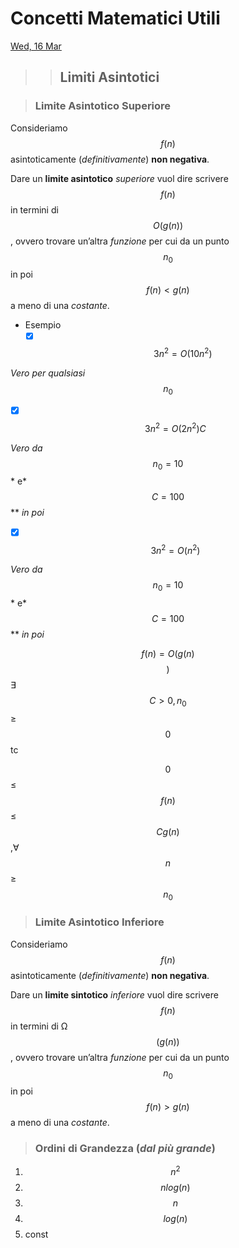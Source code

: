 # Concetti Matematici Utili

[Wed, 16 Mar](day://2022.03.16)

> > ## Limiti Asintotici

> ### Limite Asintotico Superiore

Consideriamo $$f(n)$$ asintoticamente (*definitivamente*) **non negativa**.

Dare un **limite asintotico** *superiore* vuol dire scrivere $$f(n)$$ in termini di $$O(g(n))$$, ovvero trovare un’altra *funzione* per cui da un punto $$n_0$$ in poi $$f(n) < g(n)$$ a meno di una *costante*.

+ Esempio
   - [x] $$3n^2 = O(10n^2)$$

*Vero per qualsiasi* $$n_0$$

- [x] $$3n^2 = O(2n^2)C$$

*Vero da* $$n_0=10$$* e* $$C=100$$** *in poi*

- [x] $$3n^2 = O(n^2)$$

*Vero da* $$n_0 = 10$$* e* $$C=100$$** *in poi*

$$f(n) = O(g(n)$$$$)$$    ∃ $$C>0, n_0$$ ≥ $$0$$ tc

$$0$$ ≤ $$f(n)$$ ≤ $$Cg(n)$$,∀$$n$$ ≥ $$n_0$$

> ### Limite Asintotico Inferiore

Consideriamo $$f(n)$$ asintoticamente (*definitivamente*) **non negativa**.

Dare un **limite sintotico** *inferiore* vuol dire scrivere $$f(n)$$ in termini di Ω$$(g(n))$$, ovvero trovare un’altra *funzione* per cui da un punto $$n_0$$ in poi $$f(n) > g(n)$$ a meno di una *costante*.

> ### Ordini di Grandezza (*dal più grande*)

1. $$n^2$$
2. $$nlog(n)$$
3. $$n$$
4. $$log(n)$$
5. const

